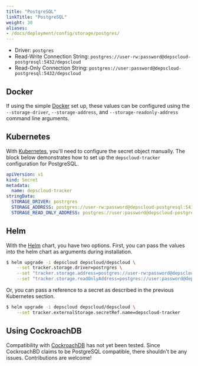 ```yaml
---
title: "PostgreSQL"
linkTitle: "PostgreSQL"
weight: 30
aliases:
- /docs/deployment/config/storage/postgres/
---
```


* Driver: `postgres`
* Read-Write Connection String: `postgres://user-rw:password@depscloud-postgresql:5432/depscloud`
* Read-Only Connection String: `postgres://user:password@depscloud-postgresql:5432/depscloud`

## Docker

If using the simple [Docker] set up, these values can be configured using the `--storage-driver`, `--storage-address`, and `--storage-readonly-address` command line arguments.

## Kubernetes

With [Kubernetes], you'll need to configure the secret object manually.
The block below demonstrates how to set up the `depscloud-tracker` configuration for PostgreSQL.

```yaml
apiVersion: v1
kind: Secret
metadata:
  name: depscloud-tracker
stringData:
  STORAGE_DRIVER: postrgres
  STORAGE_ADDRESS: postgres://user-rw:password@depscloud-postgresql:5432/depscloud
  STORAGE_READ_ONLY_ADDRESS: postgres://user:password@depscloud-postgresql:5432/depscloud
```

## Helm

With the [Helm] chart, you have two options.
First, you can pass the values into the helm chart as arguments during installation.

```bash
$ helm upgrade -i depscloud depscloud/depscloud \
    --set tracker.storage.driver=postrgres \
    --set "tracker.storage.address=postgres://user-rw:password@depscloud-postgresql:5432/depscloud" \
    --set "tracker.storage.readOnlyAddress=postgres://user:password@depscloud-postgresql:5432/depscloud"
```

Or, you can pass a reference to a secret as described in the previous Kubernetes section.

```bash
$ helm upgrade -i depscloud depscloud/depscloud \
    --set tracker.externalStorage.secretRef.name=depscloud-tracker
```

## Using CockroachDB

Compatibility with [CockroachDB] has not yet been tested.
Since CockroachBD claims to be PostgreSQL compatible, there shouldn't be any issues.
Contributions are welcome!

[Docker]: /docs/deployment/docker/
[Kubernetes]: /docs/deployment/k8s/
[Helm]: /docs/deployment/helm/

[PostgreSQL]: https://www.postgresql.org/
[CockroachDB]: https://www.cockroachlabs.com/
